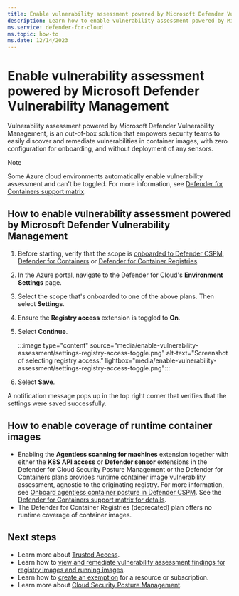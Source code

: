```yaml
---
title: Enable vulnerability assessment powered by Microsoft Defender Vulnerability Management
description: Learn how to enable vulnerability assessment powered by Microsoft Defender Vulnerability Management 
ms.service: defender-for-cloud
ms.topic: how-to
ms.date: 12/14/2023
---
```


# Enable vulnerability assessment powered by Microsoft Defender Vulnerability Management

Vulnerability assessment powered by Microsoft Defender Vulnerability Management, is an out-of-box solution that empowers security teams to easily discover and remediate vulnerabilities in container images, with zero configuration for onboarding, and without deployment of any sensors.

> [!NOTE]
> Some Azure cloud environments automatically enable vulnerability assessment and can't be toggled. For more information, see [Defender for Containers support matrix](support-matrix-defender-for-containers.md?tabs=azureva#vulnerability-assessment-va-features).

## How to enable vulnerability assessment powered by Microsoft Defender Vulnerability Management

1. Before starting, verify that the scope is [onboarded to Defender CSPM](tutorial-enable-cspm-plan.md), [Defender for Containers](tutorial-enable-containers-azure.md) or [Defender for Container Registries](defender-for-container-registries-introduction.md).
1. In the Azure portal, navigate to the Defender for Cloud's **Environment Settings** page.

1. Select the scope that's onboarded to one of the above plans. Then select **Settings**.

1. Ensure the **Registry access** extension is toggled to **On**.

1. Select **Continue**.

    :::image type="content" source="media/enable-vulnerability-assessment/settings-registry-access-toggle.png" alt-text="Screenshot of selecting registry access." lightbox="media/enable-vulnerability-assessment/settings-registry-access-toggle.png":::

2. Select **Save**.

A notification message pops up in the top right corner that verifies that the settings were saved successfully.

## How to enable coverage of runtime container images

- Enabling the **Agentless scanning for machines** extension together with either the **K8S API access** or **Defender sensor** extensions in the Defender for Cloud Security Posture Management or the Defender for Containers plans provides runtime container image vulnerability assessment, agnostic to the originating registry. For more information, see [Onboard agentless container posture in Defender CSPM](how-to-enable-agentless-containers.md). See the [Defender for Containers support matrix for details](support-matrix-defender-for-containers.md).
- The Defender for Container Registries (deprecated) plan offers no runtime coverage of container images.

## Next steps

- Learn more about [Trusted Access](/azure/aks/trusted-access-feature).
- Learn how to [view and remediate vulnerability assessment findings for registry images and running images](view-and-remediate-vulnerability-assessment-findings.md).
- Learn how to [create an exemption](exempt-resource.md) for a resource or subscription.
- Learn more about [Cloud Security Posture Management](concept-cloud-security-posture-management.md).
